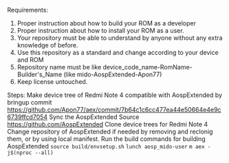 Requirements:
1. Proper instruction about how to build your ROM as a developer
2. Proper instruction about how to install your ROM as a user.
3. Your repository must be able to understand by anyone without any extra knowledge of before.
4. Use this repository as a standard and change according to your device and ROM
5. Repository name must be like device_code_name-RomName-Builder's_Name (like mido-AospExtended-Apon77)
6. Keep license untouched.

Steps:
Make device tree of Redmi Note 4 compatible with AospExtended by bringup commit https://github.com/Apon77/aex/commit/7b64c1c6cc477ea44e50664e4e9c6739ffcd7054
Sync the AospExtended Source https://github.com/AospExtended
Clone device trees for Redmi Note 4
Change repository of AospExtended if needed by removing and reclonig them, or by using local manifest.
Run the build commands for building AospExtended
`source build/envsetup.sh`
`lunch aosp_mido-user`
`m aex -j$(nproc --all)`
